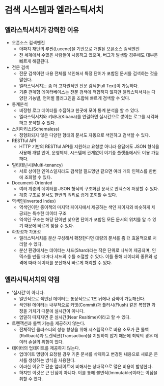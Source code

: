 # 검색 시스템과 엘라스틱서치

## 엘라스틱서치가 강력한 이유

- 오픈소스 검색엔진
    - 아파치 재단의 루씬(Lucene)을 기반으로 개발된 오픈소스 검색엔진
    - 전 세계에서 수많은 사람들이 사용하고 있으며, 버그가 발생할 경우에도 대부분 빠르게 해결된다.
- 전문 검색
    -  전문 검색이란 내용 전체를 색인해서 특정 단어가 포함된 문서를 검색하는 것을 말한다.
    - 엘라스틱서치는 좀 더 고차원적인 전문 검색(Full Text)이 가능하다.
    - 기존 관계형 데이터베이스는 전문 검색에 적합하지 않지만 엘라스틱서치는 다양한 기능별, 언어별 플러그인을 조합해 빠르게 검색할 수 있다.
- 통계분석
    - 비정형 로그 데이터를 수집하고 한곳에 모아 통계 분석을 할 수 있다.
    - 엘라스틱서치와 키바나(Kibana)를 연결하면 실시간으로 쌓이는 로그를 시각화하고 분석할 수 있다.
- 스키마리스(Schemaless)
    - 정형화되지 않은 다양한 형태의 문서도 자동으로 색인하고 검색할 수 있다.
- RESTful API
    - HTTP 기반의 RESTful API를 지원하고 요청뿐 아니라 응답에도 JSON 형식을 사용해 개발 언어, 운영체제, 시스템에 관계없이 이기종 플랫폼에서도 이용 가능하다.
- 멀티테넌시(Multi-tenancy)
    - 서로 상이한 인덱스일지라도 검색할 필드명만 같으면 여러 개의 인덱스를 한번에 조회할 수 있다.
- Document-Oriented
    - 여러 계층의 데이터를 JSON 형식의 구조화된 문서로 인덱스에 저장할 수 있다.
    - 계층 구조로 문서도 한번의 쿼리로 쉽게 조회할 수 있다.
- 역색인(Inverted Index)
    - 역색인이란 종이책의 마지막 페이지에서 제공하는 색인 페이지와 비슷하게 제공되는 특수한 데이터 구조
    - 역색인 구조는 해당 단어만 찾으면 단어가 포함된 모든 문서의 위치를 알 수 있기 때문에 빠르게 찾을 수 있다.
- 확장성과 가용성
    - 엘라스틱서치를 분산 구성해서 확장한다면 대량의 문서를 좀 더 효율적으로 처리할 수 있다.
    - 분산 환경에서는 데이터는 샤드(Shard)라는 작은 단위로 나뉘어 제공되며, 인덱스를 만들 때마다 샤드의 수를 조절할 수 있다. 이를 통해 데이터의 종류와 성격에 따라 데이터를 분산해서 빠르게 처리할 수 있다.

## 엘라시틱서치의 약점
- '실시간'이 아니다.
    - 일반적으로 색인된 데이터는 통상적으로 1초 뒤에나 검색이 가능해진다.
    - 색인된 데이터는 내부적으로 커밋(Commit)과 플러시(Flush) 같은 복잡한 과정을 거치기 때문에 실시간이 아니다. 
    - 엄밀히 따지자면 준 실시간(Near Realtime)이라고 할 수 있다.
- 트랜잭션과 롤백 기능을 제공하지 않는다.
    - 전체적인 클러스터의 성능 향상을 위해 시스템적으로 비용 소모가 큰 롤백(Rollback)과 트랜잭션(Transaction)을 지원하지 않기 때문에 최악의 경우 데이터 손실의 위험이 있다.
- 데이터의 업데이트를 제공하지 않는다.
    - 업데이트 명령이 요청될 경우 기존 문서를 삭제하고 변경된 내용으로 새로운 문서를 생성하는 방식을 사용한다.
    - 이러한 이유로 단순 업데이트에 비해서는 상대적으로 많은 비용이 발생한다.
    - 하지만 이것은 큰 단점이 아니다. 이를 통해 불변적(Immutable)이라는 이점을 취할 수 있다.